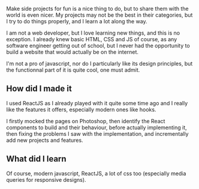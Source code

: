 Make side projects for fun is a nice thing to do, but to share them with the world is even nicer.
My projects may not be the best in their categories, but I try to do things properly, and I learn a lot along the way.

I am not a web developer, but I love learning new things, and this is no exception. I already knew basic HTML, CSS and JS of course, as any software engineer getting out of school, but I never had the opportunity to build a website that would actually be on the internet.

I'm not a pro of javascript, nor do I particularly like its design principles, but the functionnal part of it is quite cool, one must admit.

## How did I made it

I used ReactJS as I already played with it quite some time ago and I really like the features it offers, especially modern ones like hooks.

I firstly mocked the pages on Photoshop, then identify the React components to build and their behaviour, before actually implementing it, then fixing the problems I saw with the implementation, and incrementally add new projects and features.

## What did I learn

Of course, modern javascript, ReactJS, a lot of css too (especially media queries for responsive designs). 
